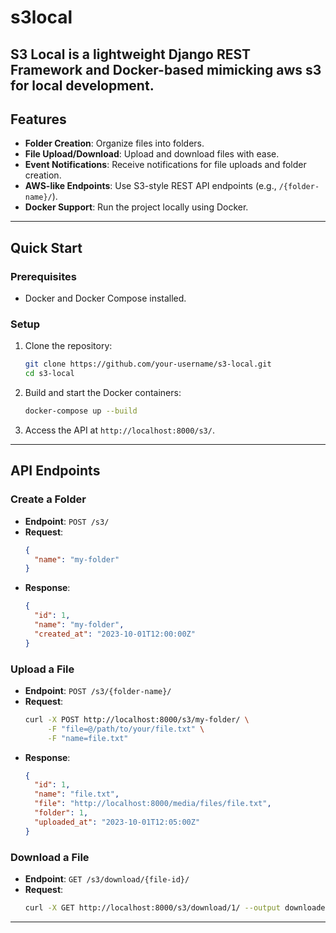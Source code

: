 # s3local


S3 Local is a lightweight Django REST Framework and Docker-based mimicking aws s3 for local development.  
---

## **Features**
- **Folder Creation**: Organize files into folders.
- **File Upload/Download**: Upload and download files with ease.
- **Event Notifications**: Receive notifications for file uploads and folder creation.
- **AWS-like Endpoints**: Use S3-style REST API endpoints (e.g., `/{folder-name}/`).
- **Docker Support**: Run the project locally using Docker.

---

## **Quick Start**

### **Prerequisites**
- Docker and Docker Compose installed.

### **Setup**
1. Clone the repository:
   ```bash
   git clone https://github.com/your-username/s3-local.git
   cd s3-local
   ```

2. Build and start the Docker containers:
   ```bash
   docker-compose up --build
   ```

3. Access the API at `http://localhost:8000/s3/`.

---

## **API Endpoints**

### **Create a Folder**
- **Endpoint**: `POST /s3/`
- **Request**:
  ```json
  {
    "name": "my-folder"
  }
  ```
- **Response**:
  ```json
  {
    "id": 1,
    "name": "my-folder",
    "created_at": "2023-10-01T12:00:00Z"
  }
  ```

### **Upload a File**
- **Endpoint**: `POST /s3/{folder-name}/`
- **Request**:
  ```bash
  curl -X POST http://localhost:8000/s3/my-folder/ \
       -F "file=@/path/to/your/file.txt" \
       -F "name=file.txt"
  ```
- **Response**:
  ```json
  {
    "id": 1,
    "name": "file.txt",
    "file": "http://localhost:8000/media/files/file.txt",
    "folder": 1,
    "uploaded_at": "2023-10-01T12:05:00Z"
  }
  ```

### **Download a File**
- **Endpoint**: `GET /s3/download/{file-id}/`
- **Request**:
  ```bash
  curl -X GET http://localhost:8000/s3/download/1/ --output downloaded_file.txt
  ```

---
